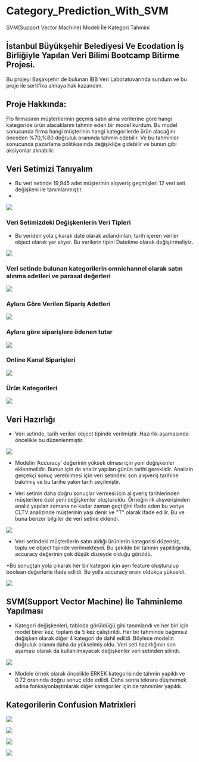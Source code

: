 # Category_Prediction_With_SVM
SVM(Support Vector Machine) Modeli İle Kategori Tahmini

## İstanbul Büyükşehir Belediyesi Ve Ecodation İş Birliğiyle Yapılan Veri Bilimi Bootcamp Bitirme Projesi.
Bu projeyi Başakşehir de bulunan İBB Veri Laboratuvarında sundum ve bu proje ile sertifika almaya hak kazandım.

## Proje Hakkında:
Flo firmasının müşterilerinin geçmiş satın alma verilerine göre hangi kategoride ürün alacaklarını tahmin eden bir model kurdum.
Bu model sonucunda firma hangi müşterinin hangi kategorilerde ürün alacağını önceden %70,%80 doğruluk oranında tahmin edebilir.
Ve bu tahminler sonucunda pazarlama politikasında değişikliğe gidebilir ve bunun gibi aksiyonlar alınabilir.

## Veri Setimizi Tanıyalım
* Bu veri setinde 19,945 adet müşterinin alışveriş geçmişleri 12 veri seti değişkeni ile tanımlanmıştır.
* 
![](https://github.com/HuseyinEfkanAlp/Category_Prediction_With_SVM/blob/main/Images/shape.png)
### Veri Setimizdeki Değişkenlerin Veri Tipleri
* Bu veriden yola çıkarak date olarak adlandırılan, tarih içeren veriler object olarak yer alıyor. Bu verilerin tipini Datetime olarak değiştirmeliyiz.

![](https://github.com/HuseyinEfkanAlp/Category_Prediction_With_SVM/blob/main/Images/typeOfData.png)
### Veri setinde bulunan kategorilerin omnichannel olarak satın alınma adetleri ve parasal değerleri

![](https://github.com/HuseyinEfkanAlp/Category_Prediction_With_SVM/blob/main/Images/bigGraph.png)
### Aylara Göre Verilen Sipariş Adetleri

![](https://github.com/HuseyinEfkanAlp/Category_Prediction_With_SVM/blob/main/Images/months.png)
### Aylara göre siparişlere ödenen tutar

![](https://github.com/HuseyinEfkanAlp/Category_Prediction_With_SVM/blob/main/Images/numberOfOrder.png)
### Online Kanal Siparişleri

![](https://github.com/HuseyinEfkanAlp/Category_Prediction_With_SVM/blob/main/Images/channelGraph.png)
### Ürün Kategorileri

![](https://github.com/HuseyinEfkanAlp/Category_Prediction_With_SVM/blob/main/Images/categoryGraph.png)
## Veri Hazırlığı

* Veri setinde, tarih verileri object tipinde verilmiştir. Hazırlık aşamasında öncelikle bu düzenlenmiştir.

![](https://github.com/HuseyinEfkanAlp/Category_Prediction_With_SVM/blob/main/Images/tipDonusum.png)
* Modelin ‘Accuracy’ değerinin yüksek olması için yeni değişkenler eklenmelidir. Bunun için de analiz yapılan günün tarihi gereklidir. Analizin gerçekçi sonuç verebilmesi için veri setindeki son alışveriş tarihine bakılmış ve bu tarihe yakın tarih seçilmiştir.

* Veri setinin daha doğru sonuçlar vermesi için alışveriş tarihlerinden müşterilere özel yeni değişkenler oluşturuldu. Örneğin ilk alışverişinden analiz yapılan zamana ne kadar zaman geçtiğini ifade eden bu veriye CLTV analizinde müşterinin yaşı denir ve "T" olarak ifade edilir. Bu ve buna benzer bilgiler de veri setine eklendi.

![](https://github.com/HuseyinEfkanAlp/Category_Prediction_With_SVM/blob/main/Images/cltv.png)
* Veri setindeki müşterilerin satın aldığı ürünlerin kategorisi düzensiz, toplu ve object tipinde verilmekteydi.
Bu şekilde bir tahmin yapıldığında, accuracy değerinin çok düşük düzeyde olduğu görüldü.

*Bu sonuçtan yola çıkarak her bir kategori için ayrı feature oluşturulup boolean değerlerle ifade edildi.
Bu yolla accuracy oranı oldukça yükseldi.

![](https://github.com/HuseyinEfkanAlp/Category_Prediction_With_SVM/blob/main/Images/accuracy.png)
## SVM(Support Vector Machine) İle Tahminleme Yapılması
* Kategori değişkenleri, tabloda görüldüğü gibi tanımlandı ve her biri için model birer kez, toplam da 5 kez çalıştırıldı.
Her bir tahminde bağımsız değişken olarak diğer 4 kategori de dahil edildi. Böylece modelin doğruluk oranını daha da yükselmiş oldu. 
Veri seti hazırlığının son aşaması olarak da kullanılmayacak değişkenler veri setinden silindi. 

![](https://github.com/HuseyinEfkanAlp/Category_Prediction_With_SVM/blob/main/Images/categoryBool.png)
* Modele örnek olarak öncelikle ERKEK kategorisinde tahmin yapıldı ve 0.72 oranında doğru sonuç elde edildi. Daha sonra tekrara düşmemek adına fonksiyonlaştırılarak diğer kategoriler için de tahminler yapıldı.

## Kategorilerin Confusion Matrixleri
![](https://github.com/HuseyinEfkanAlp/Category_Prediction_With_SVM/blob/main/Images/erkekConf.png)

![](https://github.com/HuseyinEfkanAlp/Category_Prediction_With_SVM/blob/main/Images/kadınConf.png)

![](https://github.com/HuseyinEfkanAlp/Category_Prediction_With_SVM/blob/main/Images/aktıfsporConf.png)

![](https://github.com/HuseyinEfkanAlp/Category_Prediction_With_SVM/blob/main/Images/aktıfcocukConf.png)


